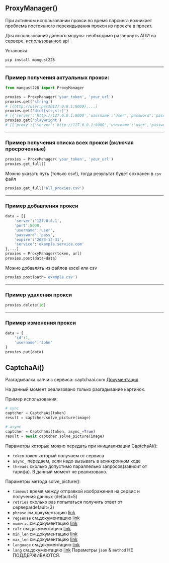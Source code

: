 ## ProxyManager()

При активном использовании прокси во время парсинга возникает проблема постоянного перекидывания прокси из проекта в проект.  

Для использования данного модуля: необходимо развернуть АПИ на сервере. [использованное api](https://github.com/mangustik228/api_proxy)

Установка:
```bash
pip install mangust228
```
---


### Пример получения актуальных прокси:
```python
from mangust228 import ProxyManager

proxies = ProxyManager('your_token', 'your_url')
proxies.get('string') 
# [{http://user:pass@127.0.0.1:8000},...]
proxies.get('dict[str,str]')
# [{'server':'http://127.0.0.1:8000','username':'user','password':'pass'}, ...]
proxies.get('playwright')
# [{'proxy':{'server':'http://127.0.0.1:8000','username':'user','password':'pass'}},...]
```

---

### Пример получения списка всех прокси (включая просроченные)
```python
proxies = ProxyManager('your_token', 'your_url')
proxies.get_full()
```
Можно указать путь (только csv!), тогда результат будет сохранен в `csv` файл
```python
proxies.get_full('all_proxies.csv')
```
---

### Пример добавления прокси
```python
data = [{
    'server':'127.0.0.1',
    'port':8000,
    'username':'user',
    'password':'pass',
    'expire':'2023-12-31',
    'service':'example.service.com'
},...]
proxies = ProxyManager(token, url)
proxies.post(data=data)
```

Можно добавлять из файлов excel или csv
```python
proxies.post(path='example.csv')
```
---
### Пример удаления прокси
```python
proxies.delete(id)
```
---
### Пример изменения прокси
```python
data = {
    'id':1,
    'username':'John'
}
proxies.put(data)
```


## CaptchaAi()
Разгадывалка капчи с сервиса: captchaai.com [Документация](https://captchaai.com/api-docs.php)

На данный момент реализовано только разгадывание картинок.


Пример использования: 
```python
# sync
captcher = CaptchaAi(token)
result = captcher.solve_picture(image)

# async
captcher = CaptchaAi(token, async_=True)
result = await captcher.solve_picture(image)

```

Параметры которые можно передать при инициализации CaptchaAi(): 
- `token` токен который получаем от сервиса
- `async_` передаем, если надо вызывать в асинхронном коде
- `threads` сколько допустимо параллельно запросов(зависит от тарифа). В данный момент не реализовано.

Параметры метода solve_picture(): 
- `timeout` время между отправкой изображения на сервис и получения данных (default=5)
- `retries` сколько раз попытаться получить ответ от сервера(default=3)
- `phrase` см.документацию [link](https://captchaai.com/api-docs.php) 
- `regsense` см.документацию [link](https://captchaai.com/api-docs.php) 
- `numeric` см.документацию [link](https://captchaai.com/api-docs.php) 
- `calc` см.документацию [link](https://captchaai.com/api-docs.php) 
- `min_len` см.документацию [link](https://captchaai.com/api-docs.php) 
- `max_len` см.документацию [link](https://captchaai.com/api-docs.php) 
- `language` см.документацию [link](https://captchaai.com/api-docs.php) 
- `lang` см.документацию [link](https://captchaai.com/api-docs.php) 
Параметры `json` & `method` НЕ ПОДДЕРЖИВАЮТСЯ.